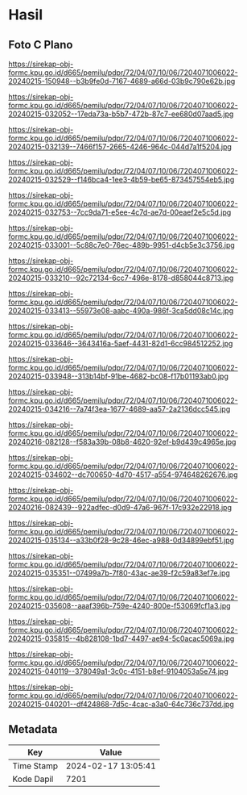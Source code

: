 # Hasil

## Foto C Plano

https://sirekap-obj-formc.kpu.go.id/d665/pemilu/pdpr/72/04/07/10/06/7204071006022-20240215-150948--b3b9fe0d-7167-4689-a66d-03b9c790e62b.jpg

https://sirekap-obj-formc.kpu.go.id/d665/pemilu/pdpr/72/04/07/10/06/7204071006022-20240215-032052--17eda73a-b5b7-472b-87c7-ee680d07aad5.jpg

https://sirekap-obj-formc.kpu.go.id/d665/pemilu/pdpr/72/04/07/10/06/7204071006022-20240215-032139--7466f157-2665-4246-964c-044d7a1f5204.jpg

https://sirekap-obj-formc.kpu.go.id/d665/pemilu/pdpr/72/04/07/10/06/7204071006022-20240215-032529--f146bca4-1ee3-4b59-be65-873457554eb5.jpg

https://sirekap-obj-formc.kpu.go.id/d665/pemilu/pdpr/72/04/07/10/06/7204071006022-20240215-032753--7cc9da71-e5ee-4c7d-ae7d-00eaef2e5c5d.jpg

https://sirekap-obj-formc.kpu.go.id/d665/pemilu/pdpr/72/04/07/10/06/7204071006022-20240215-033001--5c88c7e0-76ec-489b-9951-d4cb5e3c3756.jpg

https://sirekap-obj-formc.kpu.go.id/d665/pemilu/pdpr/72/04/07/10/06/7204071006022-20240215-033210--92c72134-6cc7-496e-8178-d858044c8713.jpg

https://sirekap-obj-formc.kpu.go.id/d665/pemilu/pdpr/72/04/07/10/06/7204071006022-20240215-033413--55973e08-aabc-490a-986f-3ca5dd08c14c.jpg

https://sirekap-obj-formc.kpu.go.id/d665/pemilu/pdpr/72/04/07/10/06/7204071006022-20240215-033646--3643416a-5aef-4431-82d1-6cc984512252.jpg

https://sirekap-obj-formc.kpu.go.id/d665/pemilu/pdpr/72/04/07/10/06/7204071006022-20240215-033948--313b14bf-91be-4682-bc08-f17b01193ab0.jpg

https://sirekap-obj-formc.kpu.go.id/d665/pemilu/pdpr/72/04/07/10/06/7204071006022-20240215-034216--7a74f3ea-1677-4689-aa57-2a2136dcc545.jpg

https://sirekap-obj-formc.kpu.go.id/d665/pemilu/pdpr/72/04/07/10/06/7204071006022-20240216-082128--f583a39b-08b8-4620-92ef-b9d439c4965e.jpg

https://sirekap-obj-formc.kpu.go.id/d665/pemilu/pdpr/72/04/07/10/06/7204071006022-20240215-034602--dc700650-4d70-4517-a554-974648262676.jpg

https://sirekap-obj-formc.kpu.go.id/d665/pemilu/pdpr/72/04/07/10/06/7204071006022-20240216-082439--922adfec-d0d9-47a6-967f-17c932e22918.jpg

https://sirekap-obj-formc.kpu.go.id/d665/pemilu/pdpr/72/04/07/10/06/7204071006022-20240215-035134--a33b0f28-9c28-46ec-a988-0d34899ebf51.jpg

https://sirekap-obj-formc.kpu.go.id/d665/pemilu/pdpr/72/04/07/10/06/7204071006022-20240215-035351--07499a7b-7f80-43ac-ae39-f2c59a83ef7e.jpg

https://sirekap-obj-formc.kpu.go.id/d665/pemilu/pdpr/72/04/07/10/06/7204071006022-20240215-035608--aaaf396b-759e-4240-800e-f53069fcf1a3.jpg

https://sirekap-obj-formc.kpu.go.id/d665/pemilu/pdpr/72/04/07/10/06/7204071006022-20240215-035815--4b828108-1bd7-4497-ae94-5c0acac5069a.jpg

https://sirekap-obj-formc.kpu.go.id/d665/pemilu/pdpr/72/04/07/10/06/7204071006022-20240215-040119--378049a1-3c0c-4151-b8ef-9104053a5e74.jpg

https://sirekap-obj-formc.kpu.go.id/d665/pemilu/pdpr/72/04/07/10/06/7204071006022-20240215-040201--df424868-7d5c-4cac-a3a0-64c736c737dd.jpg


## Metadata

| Key        | Value               |
| ---------- | ------------------- |
| Time Stamp | 2024-02-17 13:05:41 |
| Kode Dapil | 7201                |



